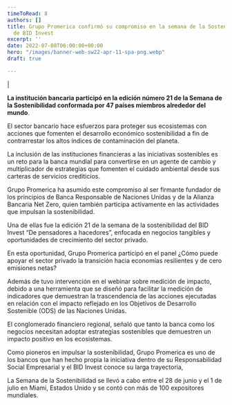 ```yaml
---
timeToRead: 8
authors: []
title: Grupo Promerica confirmó su compromiso en la semana de la Sostenibilidad 2022
  de BID Invest
excerpt: ''
date: 2022-07-08T06:00:00+00:00
hero: "/images/banner-web-sw22-apr-11-spa-png.webp"
draft: true

---
```

|

**La institución bancaria participó en la edición número 21 de la Semana de la Sostenibilidad conformada por 47 países miembros alrededor del mundo**.

El sector bancario hace esfuerzos para proteger sus ecosistemas con acciones que fomenten el desarrollo económico sostenibilidad a fin de contrarrestar los altos índices de contaminación del planeta.

La inclusión de las instituciones financieras a las iniciativas sostenibles es un reto para la banca mundial para convertirse en un agente de cambio y multiplicador de estrategias que fomenten el cuidado ambiental desde sus carteras de servicios crediticios.

Grupo Promerica ha asumido este compromiso al ser firmante fundador de los principios de Banca Responsable de Naciones Unidas y de la Alianza Bancaria Net Zero, quien también participa activamente en las actividades que impulsan la sostenibilidad.

Una de ellas fue la edición 21 de la semana de la sostenibilidad del BID Invest “De pensadores a hacedores”, enfocada en negocios tangibles y oportunidades de crecimiento del sector privado.

En esta oportunidad, Grupo Promerica participó en el panel ¿Cómo puede apoyar el sector privado la transición hacia economías resilientes y de cero emisiones netas?

Además de tuvo intervención en el webinar sobre medición de impacto, debido a una herramienta que se diseñó para facilitar la medición de indicadores que demuestran la trascendencia de las acciones ejecutadas en relación con el impacto reflejado en los Objetivos de Desarrollo Sostenible (ODS) de las Naciones Unidas.

El conglomerado financiero regional, señaló que tanto la banca como los negocios necesitan adoptar estrategias sostenibles que demuestren un impacto positivo en los ecosistemas.

Como pioneros en impulsar la sostenibilidad, Grupo Promerica es uno de los bancos que han hecho propia la iniciativa dentro de su Responsabilidad Social Empresarial y el BID Invest conoce su larga trayectoria,

La Semana de la Sostenibilidad se llevó a cabo entre el 28 de junio y el 1 de julio en Miami, Estados Unido y se contó con más de 100 expositores mundiales.